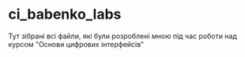# ci_babenko_labs
Тут зібрані всі файли, які були розроблені мною під час роботи над курсом "Основи цифрових інтерфейсів"
